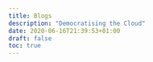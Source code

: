```yaml
---
title: Blogs
description: "Democratising the Cloud"
date: 2020-06-16T21:39:53+01:00
draft: false
toc: true
---
```


<!-- Articles and blogs sharing our experiences in the world of Cloud Computing -->
